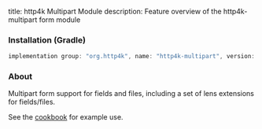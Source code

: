 title: http4k Multipart Module
description: Feature overview of the http4k-multipart form module

### Installation (Gradle)

```groovy
implementation group: "org.http4k", name: "http4k-multipart", version: "3.270.1"
```

### About

Multipart form support for fields and files, including a set of lens extensions for fields/files.

See the [cookbook](/cookbook/multipart_forms/) for example use.
